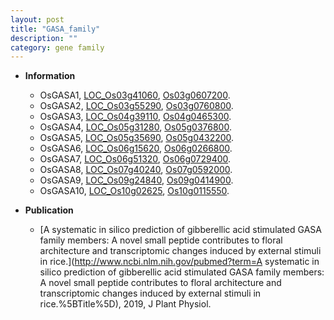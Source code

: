 ```yaml
---
layout: post
title: "GASA_family"
description: ""
category: gene family
---
```


* **Information**  
    + OsGASA1, [LOC_Os03g41060](http://rice.uga.edu/cgi-bin/ORF_infopage.cgi?orf=LOC_Os03g41060), [Os03g0607200](http://rapdb.dna.affrc.go.jp/viewer/gbrowse_details/irgsp1?name=Os03g0607200).
    + OsGASA2, [LOC_Os03g55290](http://rice.uga.edu/cgi-bin/ORF_infopage.cgi?orf=LOC_Os03g55290), [Os03g0760800](http://rapdb.dna.affrc.go.jp/viewer/gbrowse_details/irgsp1?name=Os03g0760800).
    + OsGASA3, [LOC_Os04g39110](http://rice.uga.edu/cgi-bin/ORF_infopage.cgi?orf=LOC_Os04g39110), [Os04g0465300](http://rapdb.dna.affrc.go.jp/viewer/gbrowse_details/irgsp1?name=Os04g0465300).
    + OsGASA4, [LOC_Os05g31280](http://rice.uga.edu/cgi-bin/ORF_infopage.cgi?orf=LOC_Os05g31280), [Os05g0376800](http://rapdb.dna.affrc.go.jp/viewer/gbrowse_details/irgsp1?name=Os05g0376800).
    + OsGASA5, [LOC_Os05g35690](http://rice.uga.edu/cgi-bin/ORF_infopage.cgi?orf=LOC_Os05g35690), [Os05g0432200](http://rapdb.dna.affrc.go.jp/viewer/gbrowse_details/irgsp1?name=Os05g0432200).
    + OsGASA6, [LOC_Os06g15620](http://rice.uga.edu/cgi-bin/ORF_infopage.cgi?orf=LOC_Os06g15620), [Os06g0266800](http://rapdb.dna.affrc.go.jp/viewer/gbrowse_details/irgsp1?name=Os06g0266800).
    + OsGASA7, [LOC_Os06g51320](http://rice.uga.edu/cgi-bin/ORF_infopage.cgi?orf=LOC_Os06g51320), [Os06g0729400](http://rapdb.dna.affrc.go.jp/viewer/gbrowse_details/irgsp1?name=Os06g0729400).
    + OsGASA8, [LOC_Os07g40240](http://rice.uga.edu/cgi-bin/ORF_infopage.cgi?orf=LOC_Os07g40240), [Os07g0592000](http://rapdb.dna.affrc.go.jp/viewer/gbrowse_details/irgsp1?name=Os07g0592000).
    + OsGASA9, [LOC_Os09g24840](http://rice.uga.edu/cgi-bin/ORF_infopage.cgi?orf=LOC_Os09g24840), [Os09g0414900](http://rapdb.dna.affrc.go.jp/viewer/gbrowse_details/irgsp1?name=Os09g0414900).
    + OsGASA10, [LOC_Os10g02625](http://rice.uga.edu/cgi-bin/ORF_infopage.cgi?orf=LOC_Os10g02625), [Os10g0115550](http://rapdb.dna.affrc.go.jp/viewer/gbrowse_details/irgsp1?name=Os10g0115550).

* **Publication**  
    + [A systematic in silico prediction of gibberellic acid stimulated GASA family members: A novel small peptide contributes to floral architecture and transcriptomic changes induced by external stimuli in rice.](http://www.ncbi.nlm.nih.gov/pubmed?term=A systematic in silico prediction of gibberellic acid stimulated GASA family members: A novel small peptide contributes to floral architecture and transcriptomic changes induced by external stimuli in rice.%5BTitle%5D), 2019, J Plant Physiol.


